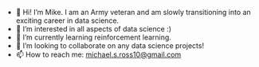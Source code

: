 - 👋 Hi! I’m Mike. I am an Army veteran and am slowly transitioning into an exciting career in data science.
- 👀 I’m interested in all aspects of data science :) 
- 🌱 I’m currently learning reinforcement learning.  
- 💞️ I’m looking to collaborate on any data science projects!
- 📫 How to reach me: michael.s.ross10@gmail.com

<!---
msrjr91/msrjr91 is a ✨ special ✨ repository because its `README.md` (this file) appears on your GitHub profile.
You can click the Preview link to take a look at your changes.
--->
